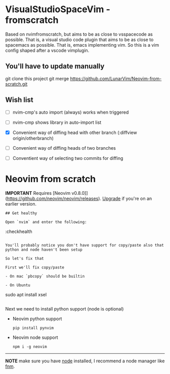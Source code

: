 # VisualStudioSpaceVim - fromscratch
Based on nvimfromscratch, but aims to be as close to vsspacecode as possible. 
That is, a visual studio code plugin that aims to be as close to spacemacs as possible.
That is, emacs implementing vim.
So this is a vim config shaped after a vscode vimplugin.


## You'll have to update manually
git clone this project
git merge https://github.com/LunarVim/Neovim-from-scratch.git

## Wish list
- [ ] nvim-cmp's auto import (always) works when triggered
- [ ] nvim-cmp shows library in auto-import list
- [x] Convenient way of diffing head with other branch (:diffview origin/otherbranch)
- [ ] Convenient way of diffing heads of two branches
- [ ] Conventient way of selecting two commits for diffing


# Neovim from scratch

**IMPORTANT** Requires [Neovim v0.8.0]](https://github.com/neovim/neovim/releases).  [Upgrade](#upgrade-to-latest-release) if you're on an earlier version. 
```
## Get healthy

Open `nvim` and enter the following:

```
:checkhealth
```

You'll probably notice you don't have support for copy/paste also that python and node haven't been setup

So let's fix that

First we'll fix copy/paste

- On mac `pbcopy` should be builtin

- On Ubuntu

  ```
  sudo apt install xsel
  ```
 ```

Next we need to install python support (node is optional)

- Neovim python support

  ```
  pip install pynvim
  ```

- Neovim node support

  ```
  npm i -g neovim
  ```
---

**NOTE** make sure you have [node](https://nodejs.org/en/) installed, I recommend a node manager like [fnm](https://github.com/Schniz/fnm).


